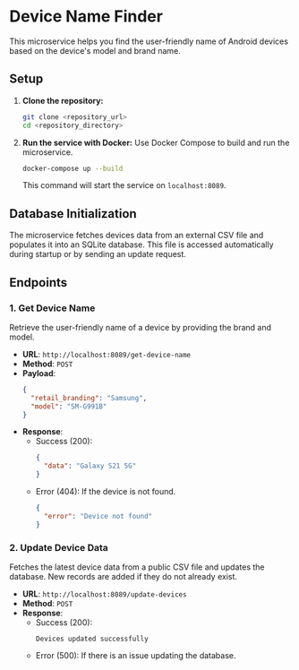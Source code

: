 # Device Name Finder

This microservice helps you find the user-friendly name of Android devices based on the device's model and brand name.

## Setup

1. **Clone the repository:**
   ```bash
   git clone <repository_url>
   cd <repository_directory>
   ```

2. **Run the service with Docker:**
   Use Docker Compose to build and run the microservice.
   ```bash
   docker-compose up --build
   ```

   This command will start the service on `localhost:8089`.

## Database Initialization

The microservice fetches devices data from an external CSV file and populates it into an SQLite database. This file is accessed automatically during startup or by sending an update request.

## Endpoints

### 1. **Get Device Name**

   Retrieve the user-friendly name of a device by providing the brand and model.

   - **URL**: `http://localhost:8089/get-device-name`
   - **Method**: `POST`
   - **Payload**:
     ```json
     {
       "retail_branding": "Samsung",
       "model": "SM-G991B"
     }
     ```
   - **Response**:
     - Success (200):
       ```json
       {
         "data": "Galaxy S21 5G"
       }
       ```
     - Error (404): If the device is not found.
       ```json
       {
         "error": "Device not found"
       }
       ```

### 2. **Update Device Data**

   Fetches the latest device data from a public CSV file and updates the database. New records are added if they do not already exist.

   - **URL**: `http://localhost:8089/update-devices`
   - **Method**: `POST`
   - **Response**:
     - Success (200):
       ```
       Devices updated successfully
       ```
     - Error (500): If there is an issue updating the database.
